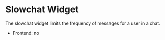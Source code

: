 # Slowchat Widget

The slowchat widget limits the frequency of messages for a user in a chat.

 * Frontend: no
